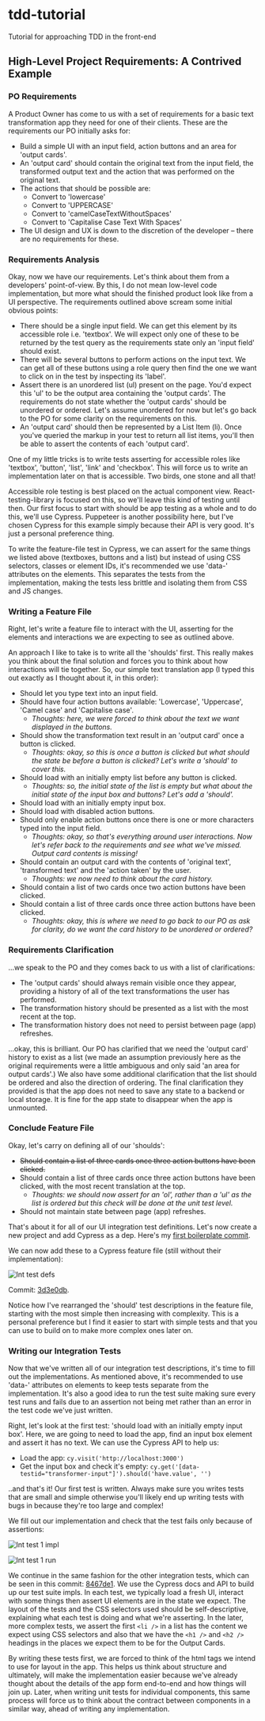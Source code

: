 # tdd-tutorial

Tutorial for approaching TDD in the front-end

## High-Level Project Requirements: A Contrived Example

### PO Requirements

A Product Owner has come to us with a set of requirements for a basic text transformation app they need for one of their clients. These are the requirements our PO initially asks for:

- Build a simple UI with an input field, action buttons and an area for 'output cards'.
- An 'output card' should contain the original text from the input field, the transformed output text and the action that was performed on the original text.
- The actions that should be possible are:
  - Convert to 'lowercase'
  - Convert to 'UPPERCASE'
  - Convert to 'camelCaseTextWithoutSpaces'
  - Convert to 'Capitalise Case Text With Spaces'
- The UI design and UX is down to the discretion of the developer – there are no requirements for these.

### Requirements Analysis

Okay, now we have our requirements. Let's think about them from a developers' point-of-view. By this, I do not mean low-level code implementation, but more what should the finished product look like from a UI perspective. The requirements outlined above scream some initial obvious points:

- There should be a single input field. We can get this element by its accessible role i.e. 'textbox'. We will expect only one of these to be returned by the test query as the requirements state only an 'input field' should exist.
- There will be several buttons to perform actions on the input text. We can get all of these buttons using a role query then find the one we want to click on in the test by inspecting its 'label'.
- Assert there is an unordered list (ul) present on the page. You'd expect this 'ul' to be the output area containing the 'output cards'. The requirements do not state whether the 'output cards' should be unordered or ordered. Let's assume unordered for now but let's go back to the PO for some clarity on the requirements on this.
- An 'output card' should then be represented by a List Item (li). Once you've queried the markup in your test to return all list items, you'll then be able to assert the contents of each 'output card'.

One of my little tricks is to write tests asserting for accessible roles like 'textbox', 'button', 'list', 'link' and 'checkbox'. This will force us to write an implementation later on that is accessible. Two birds, one stone and all that!

Accessible role testing is best placed on the actual component view. React-testing-library is focused on this, so we'll leave this kind of testing until then. Our first focus to start with should be app testing as a whole and to do this, we'll use Cypress. Puppeteer is another possibility here, but I've chosen Cypress for this example simply because their API is very good. It's just a personal preference thing.

To write the feature-file test in Cypress, we can assert for the same things we listed above (textboxes, buttons and a list) but instead of using CSS selectors, classes or element IDs, it's recommended we use 'data-' attributes on the elements. This separates the tests from the implementation, making the tests less brittle and isolating them from CSS and JS changes.

### Writing a Feature File

Right, let's write a feature file to interact with the UI, asserting for the elements and interactions we are expecting to see as outlined above.

An approach I like to take is to write all the 'shoulds' first. This really makes you think about the final solution and forces you to think about how interactions will tie together. So, our simple text translation app (I typed this out exactly as I thought about it, in this order):

- Should let you type text into an input field.
- Should have four action buttons available: 'Lowercase', 'Uppercase', 'Camel case' and 'Capitalise case'.
  - _Thoughts: here, we were forced to think about the text we want displayed in the buttons._
- Should show the transformation text result in an 'output card' once a button is clicked.
  - _Thoughts: okay, so this is once a button is clicked but what should the state be before a button is clicked? Let's write a 'should' to cover this._
- Should load with an initially empty list before any button is clicked.
  - _Thoughts: so, the initial state of the list is empty but what about the initial state of the input box and buttons? Let's add a 'should'._
- Should load with an initially empty input box.
- Should load with disabled action buttons.
- Should only enable action buttons once there is one or more characters typed into the input field.
  - _Thoughts: okay, so that's everything around user interactions. Now let's refer back to the requirements and see what we've missed. Output card contents is missing!_
- Should contain an output card with the contents of 'original text', 'transformed text' and the 'action taken' by the user.
  - _Thoughts: we now need to think about the card history._
- Should contain a list of two cards once two action buttons have been clicked.
- Should contain a list of three cards once three action buttons have been clicked.
  - _Thoughts: okay, this is where we need to go back to our PO as ask for clarity, do we want the card history to be unordered or ordered?_

### Requirements Clarification

...we speak to the PO and they comes back to us with a list of clarifications:

- The 'output cards' should always remain visible once they appear, providing a history of all of the text transformations the user has performed.
- The transformation history should be presented as a list with the most recent at the top.
- The transformation history does not need to persist between page (app) refreshes.

...okay, this is brilliant. Our PO has clarified that we need the 'output card' history to exist as a list (we made an assumption previously here as the original requirements were a little ambiguous and only said 'an area for output cards'.) We also have some additional clarification that the list should be ordered and also the direction of ordering. The final clarification they provided is that the app does not need to save any state to a backend or local storage. It is fine for the app state to disappear when the app is unmounted.

### Conclude Feature File

Okay, let's carry on defining all of our 'shoulds':

- ~~Should contain a list of three cards once three action buttons have been clicked.~~
- Should contain a list of three cards once three action buttons have been clicked, with the most recent translation at the top.
  - _Thoughts: we should now assert for an 'ol', rather than a 'ul' as the list is ordered but this check will be done at the unit test level._
- Should not maintain state between page (app) refreshes.

That's about it for all of our UI integration test definitions. Let's now create a new project and add Cypress as a dep. Here's my [first boilerplate commit](https://github.com/robbutcher2001/tdd-tutorial/commit/30a4d75968d579f833d7ac16a31bd0b953505dbd).

We can now add these to a Cypress feature file (still without their implementation):

![Int test defs](resources/int_test_defs.png)

Commit: [3d3e0db](https://github.com/robbutcher2001/tdd-tutorial/commit/3d3e0db72115210aa2746ee41797b7c22635eb82).

Notice how I've rearranged the 'should' test descriptions in the feature file, starting with the most simple then increasing with complexity. This is a personal preference but I find it easier to start with simple tests and that you can use to build on to make more complex ones later on.

### Writing our Integration Tests

Now that we've written all of our integration test descriptions, it's time to fill out the implementations. As mentioned above, it's recommended to use 'data-' attributes on elements to keep tests separate from the implementation. It's also a good idea to run the test suite making sure every test runs and fails due to an assertion not being met rather than an error in the test code we've just written.

Right, let's look at the first test: 'should load with an initially empty input box'. Here, we are going to need to load the app, find an input box element and assert it has no text. We can use the Cypress API to help us:

- Load the app: `cy.visit('http://localhost:3000')`
- Get the input box and check it's empty: `cy.get('[data-testid="transformer-input"]').should('have.value', '')`

..and that's it! Our first test is written. Always make sure you writes tests that are small and simple otherwise you'll likely end up writing tests with bugs in because they're too large and complex!

We fill out our implementation and check that the test fails only because of assertions:

![Int test 1 impl](resources/e2e_test1_impl.png)

![Int test 1 run](resources/e2e_test1_run.png)

We continue in the same fashion for the other integration tests, which can be seen in this commit: [8467de1](https://github.com/robbutcher2001/tdd-tutorial/commit/8467de16b1db2d77b4a18d8600950df3b386b844). We use the Cypress docs and API to build up our test suite impls. In each test, we typically load a fresh UI, interact with some things then assert UI elements are in the state we expect. The layout of the tests and the CSS selectors used should be self-descriptive, explaining what each test is doing and what we're asserting. In the later, more complex tests, we assert the first `<li />` in a list has the content we expect using CSS selectors and also that we have the `<h1 />` and `<h2 />` headings in the places we expect them to be for the Output Cards.

By writing these tests first, we are forced to think of the html tags we intend to use for layout in the app. This helps us think about structure and ultimately, will make the implementation easier because we've already thought about the details of the app form end-to-end and how things will join up. Later, when writing unit tests for individual components, this same process will force us to think about the contract between components in a similar way, ahead of writing any implementation.